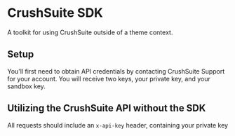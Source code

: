 # CrushSuite SDK
A toolkit for using CrushSuite outside of a theme context.

## Setup
You'll first need to obtain API credentials by contacting CrushSuite Support for your account.
You will receive two keys, your private key, and your sandbox key.



## Utilizing the CrushSuite API without the SDK

All requests should include an `x-api-key` header, containing your private key
